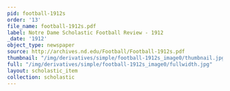 ```yaml
---
pid: football-1912s
order: '13'
file_name: football-1912s.pdf
label: Notre Dame Scholastic Football Review - 1912
_date: '1912'
object_type: newspaper
source: http://archives.nd.edu/Football/Football-1912s.pdf
thumbnail: "/img/derivatives/simple/football-1912s_image0/thumbnail.jpg"
full: "/img/derivatives/simple/football-1912s_image0/fullwidth.jpg"
layout: scholastic_item
collection: scholastic
---
```

